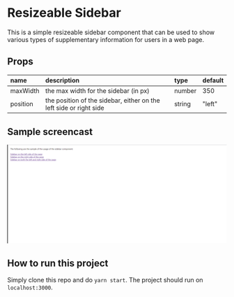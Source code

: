 # Resizeable Sidebar

This is a simple resizeable sidebar component that can be used to show various types of supplementary information for users in a web page.

## Props

| name     | description                                                        | type   | default |
| :------- | :----------------------------------------------------------------- | :----- | :------ |
| maxWidth | the max width for the sidebar (in px)                              | number | 350     |
| position | the position of the sidebar, either on the left side or right side | string | "left"  |

## Sample screencast

![Sample](https://raw.githubusercontent.com/evan-winata/resizeable-sidebar/master/docs/sidebar-sample.gif)

## How to run this project

Simply clone this repo and do `yarn start`. The project should run on `localhost:3000`.
